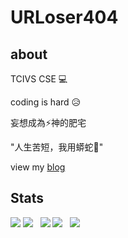 # URLoser404

## about

TCIVS CSE 💻

coding is hard 😥

妄想成為⚡神的肥宅 

"人生苦短，我用蟒蛇🐍"

view my [blog](https://urloser404.github.io)

## Stats
![](https://raw.githubusercontent.com/URLoser404/URLoser404/main/profile-summary-card-output/github_dark/0-profile-details.svg)
![](https://raw.githubusercontent.com/URLoser404/URLoser404/main/profile-summary-card-output/github_dark/1-repos-per-language.svg)    ![](https://raw.githubusercontent.com/URLoser404/URLoser404/main/profile-summary-card-output/github_dark/2-most-commit-language.svg)
![](https://raw.githubusercontent.com/URLoser404/URLoser404/main/profile-summary-card-output/github_dark/3-stats.svg)    ![](https://raw.githubusercontent.com/URLoser404/URLoser404/main/profile-summary-card-output/github_dark/4-productive-time.svg)

